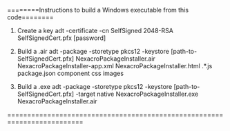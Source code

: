 ========Instructions to build a Windows executable from this code========

1) Create a key
adt -certificate -cn SelfSigned 2048-RSA SelfSignedCert.pfx [password]


2) Build a .air
adt -package -storetype pkcs12 -keystore [path-to-SelfSignedCert.pfx] NexacroPackageInstaller.air NexacroPackageInstaller-app.xml NexacroPackageInstaller.html .\*.js package.json component css images


3) Build a .exe
adt -package -storetype pkcs12 -keystore [path-to-SelfSignedCert.pfx] -target native NexacroPackageInstaller.exe NexacroPackageInstaller.air

=========================================================================

